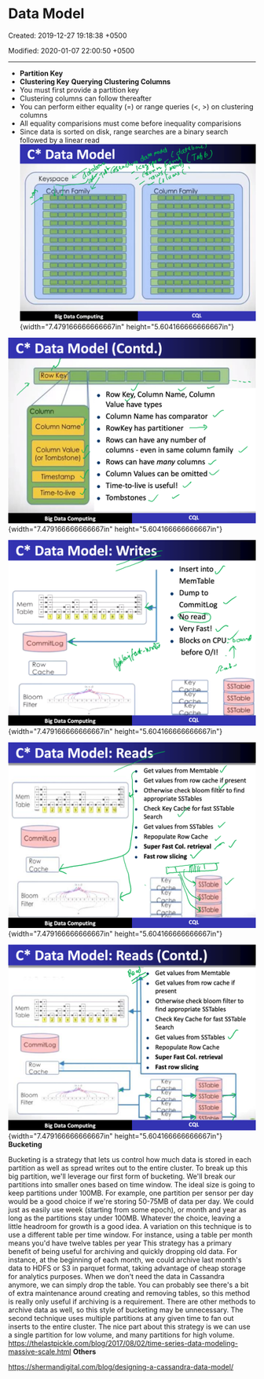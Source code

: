 # Data Model

Created: 2019-12-27 19:18:38 +0500

Modified: 2020-01-07 22:00:50 +0500

---
-   **Partition Key**
-   **Clustering Key**
**Querying Clustering Columns**
-   You must first provide a partition key
-   Clustering columns can follow thereafter
-   You can perform either equality (=) or range queries (<, >) on clustering columns
-   All equality comparisions must come before inequality comparisions
-   Since data is sorted on disk, range searches are a binary search followed by a linear read
![C* Data Model Keyspace C lu n Famil Big Data Computing Column Famil ](media/Cassandra_Data-Model-image1.png){width="7.479166666666667in" height="5.604166666666667in"}

![C* Data Model (Contd.) Row K olumn Column Name Column Value (or Tombstone) Timestamp Time-to-live Big Data Computing Row Key, Column Name, Column Value types Column Name has comparator RowKey has partitioner Rows can have any number of columns - even in same column family Rows can have many columns Column Values can be omitted Time-to-live is useful! Tombstones ](media/Cassandra_Data-Model-image2.png){width="7.479166666666667in" height="5.604166666666667in"}

![C* Data Model: Writes- Mem CommitLog Row Bloom Filter Big Data Computing Insert into MemTable Dump to CommitLog o rea Very Fast! Blocks on CPU before 0/1! SSTable SSTable SSTable CQL ](media/Cassandra_Data-Model-image3.png){width="7.479166666666667in" height="5.604166666666667in"}

![C* Data Model: Reaßs Mem CommitLog Row Bloom Filter Big Data Computing Get values from Memtable Get values from row cache if present Otherwise check bloom filtKr to find appropriate SSTables Check Key Caché for fast SSTable Search Get values from SSTabIes Repopulate Row Cache Super Fast Col. retri al Fast row slicing SSIable STable STable ](media/Cassandra_Data-Model-image4.png){width="7.479166666666667in" height="5.604166666666667in"}

![C* Data Model: Reads (Contd.) Get values from Memtable Get values from row cache if present Otherwise check bloom filter to Mem find appropriate SSTables Table Check Key Cache for fast SSTable Search Get values from SSTabIes CommitLog Repopulate Row Cache Super Fast Col. retrieval Row Fast row slicing SSTable ey Bloom SSTable Filter SSTable Big Data Computing ](media/Cassandra_Data-Model-image5.png){width="7.479166666666667in" height="5.604166666666667in"}
**Bucketing**

Bucketing is a strategy that lets us control how much data is stored in each partition as well as spread writes out to the entire cluster.
To break up this big partition, we'll leverage our first form of bucketing. We'll break our partitions into smaller ones based on time window. The ideal size is going to keep partitions under 100MB. For example, one partition per sensor per day would be a good choice if we're storing 50-75MB of data per day. We could just as easily use week (starting from some epoch), or month and year as long as the partitions stay under 100MB. Whatever the choice, leaving a little headroom for growth is a good idea.
A variation on this technique is to use a different table per time window. For instance, using a table per month means you'd have twelve tables per year
This strategy has a primary benefit of being useful for archiving and quickly dropping old data. For instance, at the beginning of each month, we could archive last month's data to HDFS or S3 in parquet format, taking advantage of cheap storage for analytics purposes. When we don't need the data in Cassandra anymore, we can simply drop the table. You can probably see there's a bit of extra maintenance around creating and removing tables, so this method is really only useful if archiving is a requirement. There are other methods to archive data as well, so this style of bucketing may be unnecessary.
The second technique uses multiple partitions at any given time to fan out inserts to the entire cluster. The nice part about this strategy is we can use a single partition for low volume, and many partitions for high volume.
<https://thelastpickle.com/blog/2017/08/02/time-series-data-modeling-massive-scale.html>
**Others**

<https://shermandigital.com/blog/designing-a-cassandra-data-model/>